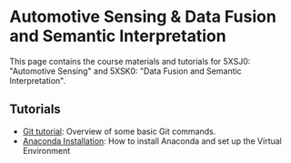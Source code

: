 # Automotive Sensing & Data Fusion and Semantic Interpretation 

This page contains the course materials and tutorials for 5XSJ0: "Automotive Sensing" and 5XSK0: "Data Fusion and Semantic Interpretation".

[comment]: <> (For questions/concerns/bug reports about these pages, please submit an issue or pull request directly to our )

[comment]: <> ([Git repo]&#40;https://github.com/tue-5AUA0/tue-5aua0.github.io&#41;.)

## Tutorials
* [Git tutorial](./git_basics_tutorial.md): Overview of some basic Git commands. 
* [Anaconda Installation](./anaconda_install.md): How to install Anaconda and set up the
Virtual Environment

[comment]: <> (* Not sure the tutrial is necessary. What more should be included)
